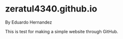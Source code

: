 # zeratul4340.github.io
By Eduardo Hernandez

This is test for making a simple website through GitHub.
